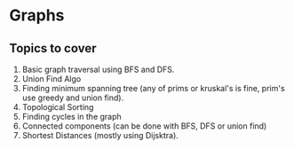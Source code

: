 # Graphs
## Topics to cover
1. Basic graph traversal using BFS and DFS.
2. Union Find Algo
3. Finding minimum spanning tree (any of prims or kruskal's is fine, prim's use greedy and union find).
4. Topological Sorting
5. Finding cycles in the graph
6. Connected components (can be done with BFS, DFS or union find)
7. Shortest Distances (mostly using Dijsktra).
